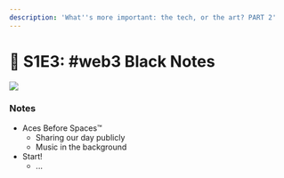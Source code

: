 ```yaml
---
description: 'What''s more important: the tech, or the art? PART 2'
---
```


# 🎹 S1E3: #web3 Black Notes

![](../.gitbook/assets/FKJfufiUYAEw\_\_o.jpeg)

### Notes

* Aces Before Spaces™️&#x20;
  * Sharing our day publicly
  * Music in the background
* Start!
  * ...

